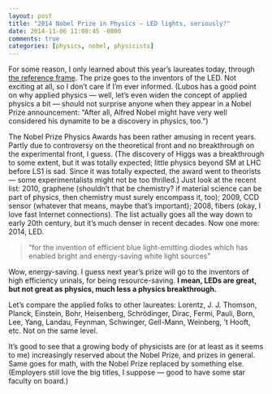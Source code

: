 ```yaml
---
layout: post
title: "2014 Nobel Prize in Physics — LED lights, seriously?"
date: 2014-11-06 11:08:45 -0800
comments: true
categories: [physics, nobel, physicists]
---
```

For some reason, I only learned about this year’s laureates today, through [the reference frame](http://motls.blogspot.com/2014/11/ex-employer-wont-meet-blue-led-nobel.html). The prize goes to the inventors of the LED. Not exciting at all, so I don’t care if I’m ever informed. (Lubos has a good point on why applied physics — well, let’s even widen the concept of applied physics a bit — should not surprise anyone when they appear in a Nobel Prize announcement: “After all, Alfred Nobel might have very well considered his dynamite to be a discovery in physics, too.”)

The Nobel Prize Physics Awards has been rather amusing in recent years. Partly due to controversy on the theoretical front and no breakthrough on the experimental front, I guess. (The discovery of Higgs was a breakthrough to some extent, but it was totally expected; little physics beyond SM at LHC before LS1 is sad. Since it was totally expected, the award went to theorists — some experimentalists might not be too thrilled.) Just look at the recent list: 2010, graphene (shouldn’t that be chemistry? if material science can be part of physics, then chemistry must surely encompass it, too); 2009, CCD sensor (whatever that means, maybe that’s important); 2008, fibers (okay, I love fast Internet connections). The list actually goes all the way down to early 20th century, but it’s much denser in recent decades. Now one more: 2014, LED.

> “for the invention of efficient blue light-emitting diodes which has enabled bright and energy-saving white light sources”

Wow, energy-saving. I guess next year’s prize will go to the inventors of high efficiency urinals, for being resource-saving.
**I mean, LEDs are great, but not great as physics, much less a physics breakthrough.**

Let’s compare the applied folks to other laureates: Lorentz, J. J. Thomson, Planck, Einstein, Bohr, Heisenberg, Schrödinger, Dirac, Fermi, Pauli, Born, Lee, Yang, Landau, Feynman, Schwinger, Gell-Mann, Weinberg, ’t Hooft, etc. Not on the same level.

It’s good to see that a growing body of physicists are (or at least as it seems to me) increasingly reserved about the Nobel Prize, and prizes in general. Same goes for math, with the Nobel Prize replaced by something else. (Employers still love the big titles, I suppose — good to have some star faculty on board.)
